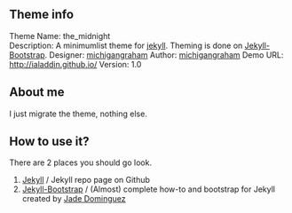 ## Theme info

Theme Name: the\_midnight  
Description: A minimumlist theme for [jekyll](https://github.com/mojombo/jekyll). Theming is done on [Jekyll-Bootstrap](http://jekyllbootstrap.com/). 
Designer: [michigangraham](http://twitter.com/#!/michigangraham )
Author: [michigangraham](http://twitter.com/#!/michigangraham )
Demo URL: http://ialaddin.github.io/
Version: 1.0

## About me

I just migrate the theme, nothing else.

## How to use it?

There are 2 places you should go look.

1. [Jekyll](https://github.com/mojombo/jekyll) / Jekyll repo page on Github
2. [Jekyll-Bootstrap](http://jekyllbootstrap.com/) / (Almost) complete how-to and bootstrap for Jekyll created by [Jade Dominguez](http://plusjade.com/)
